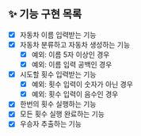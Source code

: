 ## ✨ 기능 구현 목록
- [X] 자동차 이름 입력받는 기능
- [X] 자동차 분류하고 자동차 생성하는 기능 
  - [X] 예외: 이름 5자 이상인 경우
  - [X] 예외: 이름 입력 공백인 경우
- [X] 시도할 횟수 입력받는 기능
  - [X] 예외: 횟수 입력이 숫자가 아닌 경우
  - [X] 예외: 횟수 입력이 음수인 경우
- [X] 한번의 횟수 실행하는 기능
- [X] 모든 횟수 실행 완료하는 기능
- [X] 우승자 추출하는 기능